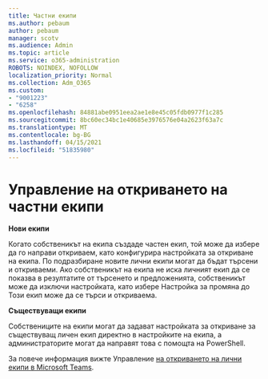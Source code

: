 ```yaml
---
title: Частни екипи
ms.author: pebaum
author: pebaum
manager: scotv
ms.audience: Admin
ms.topic: article
ms.service: o365-administration
ROBOTS: NOINDEX, NOFOLLOW
localization_priority: Normal
ms.collection: Adm_O365
ms.custom:
- "9001223"
- "6258"
ms.openlocfilehash: 84881abe0951eea2ae1e8e45c05fdb0977f1c285
ms.sourcegitcommit: 8bc60ec34bc1e40685e3976576e04a2623f63a7c
ms.translationtype: MT
ms.contentlocale: bg-BG
ms.lasthandoff: 04/15/2021
ms.locfileid: "51835980"
---
```

# <a name="managing-discovery-of-private-teams"></a>Управление на откриването на частни екипи

**Нови екипи**

Когато собственикът на екипа създаде частен екип, той може да избере да го направи откриваем, като конфигурира настройката за откриване на екипа. По подразбиране новите лични екипи могат да бъдат търсени и откриваеми. Ако собственикът на екипа не иска личният екип да се показва в резултатите от търсенето и предложенията, собственикът може да изключи настройката, като избере Настройка за промяна до Този екип може да се търси и откриваема.  

**Съществуващи екипи**

Собствениците на екипи могат да задават настройката за откриване за съществуващ личен екип директно в настройките на екипа, а администраторите могат да направят това с помощта на PowerShell.  

За повече информация вижте Управление  [на откриването на лични екипи в Microsoft Teams](https://docs.microsoft.com/microsoftteams/manage-discovery-of-private-teams).
